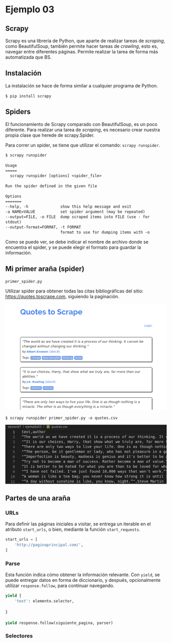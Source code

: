  # Ejemplo 03

 ## Scrapy

 Scrapy es una librería de Python, que aparte de realizar tareas de *scraping*, como BeautifulSoup, también permite hacer tareas de *crawling*, esto es, navegar entre diferentes páginas. Permite realizar la tarea de forma más automatizada que BS.

 ## Instalación

 La instalación se hace de forma similar a cualquier programa de Python.

 `$ pip install scrapy`

 ## Spiders

El funcionamiento de Scrapy comparado con BeautifulSoup, es un poco diferente. Para realizar una tarea de *scraping*, es necesario crear nuestra propia clase que herede de scrapy.Spider.

Para correr un spider, se tiene que utilizar el comando: `scrapy runspider`.

```
$ scrapy runspider

Usage
=====
  scrapy runspider [options] <spider_file>

Run the spider defined in the given file

Options
=======
--help, -h              show this help message and exit
-a NAME=VALUE           set spider argument (may be repeated)
--output=FILE, -o FILE  dump scraped items into FILE (use - for stdout)
--output-format=FORMAT, -t FORMAT
                        format to use for dumping items with -o
```

Como se puede ver, se debe indicar el nombre de archivo donde se encuentra el spider, y se puede elegir el formato para guardar la información.

## Mi primer araña (spider)

`primer_spider.py`

Utilizar spider para obtener todas las citas bibliográficas del sitio: https://quotes.toscrape.com, siguiendo la paginación.

![Página](quotes.png)

```
$ scrapy runspider primer_spider.py -o quotes.csv
```

![Resultado](resultado.png)


## Partes de una araña

### URLs

Para definir las páginas iniciales a visitar, se entrega un iterable en el atributo `start_urls`, o bien, mediante la función `start_requests`.

```python
start_urls = [
    'http://paginaprincipal.com/',
]
```

### Parse

Esta función indica cómo obtener la información relevante. Con `yield`, se puede entregar datos en forma de diccionario, y después, opcionalmente utilizar `response.follow`, para continuar navegando.

```python
yield {
    'text': elemento.selector,

}

yield response.follow(siguiente_pagina, parser)
```
### Selectores